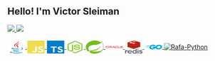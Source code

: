 
## Hello! I'm Victor Sleiman
 <div>
  <a href="https://github.com/viyorkes">
  <img height="150em" src="https://github-readme-stats.vercel.app/api?username=viyorkes&show_icons=true&theme=dark&include_all_commits=true&count_private=true"/>
  <img height="150em" src="https://github-readme-stats.vercel.app/api/top-langs/?username=viyorkes&layout=compact&langs_count=7&theme=dark"/>
</div>
  
  
<div style="display: inline_block"><br>
  <img align="center" alt="Rafa-Csharp" height="30" width="40" src="https://raw.githubusercontent.com/devicons/devicon/master/icons/java/java-original.svg">
  <img align="center" alt="Rafa-Js" height="30" width="40" src="https://raw.githubusercontent.com/devicons/devicon/master/icons/javascript/javascript-plain.svg">
  <img align="center" alt="Rafa-Ts" height="30" width="40" src="https://raw.githubusercontent.com/devicons/devicon/master/icons/typescript/typescript-plain.svg">
  <img align="center" alt="Rafa-React" height="30" width="40" src="https://raw.githubusercontent.com/devicons/devicon/master/icons/nodejs/nodejs-original.svg">
  <img align="center" alt="Rafa-Python" height="30" width="40" src="https://github.com/devicons/devicon/blob/master/icons/spring/spring-original.svg">
  <img align="center" alt="Rafa-Python" height="30" width="40" src="https://github.com/devicons/devicon/blob/master/icons/oracle/oracle-original.svg">
   <img align="center" alt="Rafa-Python" height="30" width="40" src="https://github.com/devicons/devicon/blob/master/icons/redis/redis-original-wordmark.svg"> 
    <img align="center" alt="Rafa-Python" height="30" width="40" src="https://github.com/devicons/devicon/blob/master/icons/go/go-original-wordmark.svg"> 
     <img align="center" alt="Rafa-Python" height="30" width="40" src="https://github.com/devicons/devicon/blob/master/icons/golang/golang-original-wordmark.svg"> 
</div>


